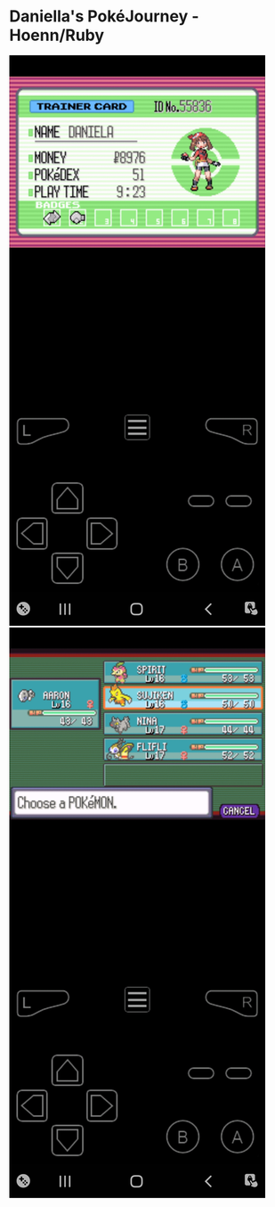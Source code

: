 # Daniella's PokéJourney - Hoenn/Ruby

<img src="Screenshot_20221209-045842_My Boy!.jpg"> <img src="Screenshot_20221209-045858_My Boy!.jpg">
